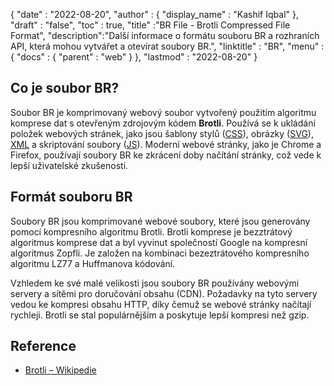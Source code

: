 {
  "date" : "2022-08-20",
  "author" : {
    "display_name" : "Kashif Iqbal"
},
  "draft" : "false",
  "toc" : true,
  "title" :"BR File - Brotli Compressed File Format",
  "description":"Další informace o formátu souboru BR a rozhraních API, která mohou vytvářet a otevírat soubory BR.",
  "linktitle" : "BR",
  "menu" : {
    "docs" : {
      "parent" : "web"
}
},
  "lastmod" : "2022-08-20"
}

## Co je soubor BR?

Soubor BR je komprimovaný webový soubor vytvořený použitím algoritmu komprese dat s otevřeným zdrojovým kódem **Brotli**. Používá se k ukládání položek webových stránek, jako jsou šablony stylů ([CSS](/cs/web/css/)), obrázky ([SVG](/cs/page-description-language/svg/)), [XML](/cs/web/xml/) a skriptování soubory ([JS](/cs/web/js/)). Moderní webové stránky, jako je Chrome a Firefox, používají soubory BR ke zkrácení doby načítání stránky, což vede k lepší uživatelské zkušenosti.

## Formát souboru BR

Soubory BR jsou komprimované webové soubory, které jsou generovány pomocí kompresního algoritmu Brotli. Brotli komprese je bezztrátový algoritmus komprese dat a byl vyvinut společností Google na kompresní algoritmus Zopfli. Je založen na kombinaci bezeztrátového kompresního algoritmu LZ77 a Huffmanova kódování.

Vzhledem ke své malé velikosti jsou soubory BR používány webovými servery a sítěmi pro doručování obsahu (CDN). Požadavky na tyto servery vedou ke kompresi obsahu HTTP, díky čemuž se webové stránky načítají rychleji. Brotli se stal populárnějším a poskytuje lepší kompresi než gzip.

## Reference

* [Brotli – Wikipedie](https://en.wikipedia.org/wiki/Brotli)

